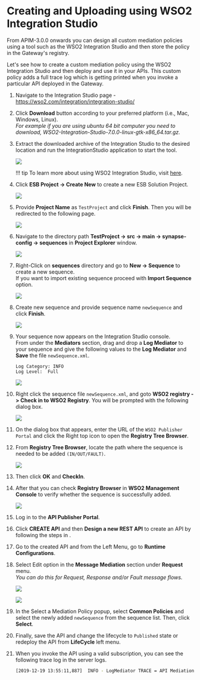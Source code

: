 # Creating and Uploading using WSO2 Integration Studio

From APIM-3.0.0 onwards you can design all custom mediation policies using a tool such as the WSO2 Integration Studio 
and then store the policy in the Gateway's registry.

Let's see how to create a custom mediation policy using the WSO2 Integration Studio and then deploy and use it in your APIs.
This custom policy adds a full trace log which is getting printed when you invoke a particular API deployed in the Gateway.

1.  Navigate to the Integration Studio page - <https://wso2.com/integration/integration-studio/>
2.  Click **Download** button according to your preferred platform (i.e., Mac, Windows, Linux).  
*For example if you are using ubuntu 64 bit computer you need to download, WSO2-Integration-Studio-7.0.0-linux-gtk-x86_64.tar.gz.*
3.  Extract the downloaded archive of the Integration Studio to the desired location and run the IntegrationStudio application to start the tool.

    ![]({{base_path}}/assets/img/Learn/integration-studio.png)


    !!! tip
        To learn more about using WSO2 Integration Studio, visit [here](https://ei.docs.wso2.com/en/latest/micro-integrator/develop/WSO2-Integration-Studio/).

4.  Click **ESB Project -> Create New** to create a new ESB Solution Project.
  
    ![]({{base_path}}/assets/img/Learn/esb-solution-project.png)

5.  Provide **Project Name** as `TestProject` and click **Finish**. Then you will be redirected to the following page.
  
    ![]({{base_path}}/assets/img/Learn/composite-app-pom.png)

6.  Navigate to the directory path **TestProject -> src -> main -> synapse-config -> sequences** in **Project Explorer** 
window.
  
    ![]({{base_path}}/assets/img/Learn/sequences.png)

7.  Right-Click on **sequences** directory and go to **New -> Sequence** to create a new sequence.  
    If you want to import existing sequence proceed with **Import Sequence** option.
  
    ![]({{base_path}}/assets/img/Learn/create-new-sequence.png)

8.  Create new sequence and provide sequence name `newSequence` and click **Finish**.
  
    ![]({{base_path}}/assets/img/Learn/create-new-sequence-2.png)

9.  Your sequence now appears on the Integration Studio console.   
    From under the **Mediators** section, drag and drop a **Log Mediator** to your sequence and give the following values 
    to the **Log Mediator** and **Save** the file `newSequence.xml`.

    `Log Category: INFO`  
    `Log Level:  Full`   
  
    ![]({{base_path}}/assets/img/Learn/newsequence-xml.png)

10. Right click the sequence file `newSequence.xml`, and goto **WSO2 registry -> Check in to WSO2 Registry**. You will be
prompted with the following dialog box.
  
    ![]({{base_path}}/assets/img/Learn/check-in-to-reg.png)

11. On the dialog box that appears, enter the URL of the `WSO2 Publisher Portal` and click the Right top icon to open the **Registry Tree Browser**. 

12. From **Registry Tree Browser**, locate the path where the sequence is needed to be added `(IN/OUT/FAULT)`.  
  
    ![]({{base_path}}/assets/img/Learn/reg-browser.png)

13. Then click **OK** and **CheckIn**.

14. After that you can check **Registry Browser** in **WSO2 Management Console** to verify whether the sequence is successfully added.
    
    ![]({{base_path}}/assets/img/Learn/mgt-console-reg-browser.png)
    
15. Log in to the **API Publisher Portal**. 

16. Click **CREATE API** and then **Design a new REST API** to create an API by following the steps in .

17. Go to the created API and from the Left Menu, go to **Runtime Configurations**.

18. Select Edit option in the **Message Mediation** section under **Request** menu.   
    *You can do this for Request, Response and/or Fault message flows.*

    ![]({{base_path}}/assets/img/Learn/select-mediation-policy.png)

    ![]({{base_path}}/assets/img/Learn/test-api.png)

19. In the Select a Mediation Policy popup, select **Common Policies** and select the newly added `newSequence` from the 
sequence list. Then, click **Select**.


20. Finally, save the API and change the lifecycle to `Published` state or redeploy the API from **LifeCycle** left menu. 

21. When you invoke the API using a valid subscription, you can see the following trace log in the server logs.

    ``` bash
    [2019-12-19 13:55:11,887]  INFO - LogMediator TRACE = API Mediation Policy
    ```